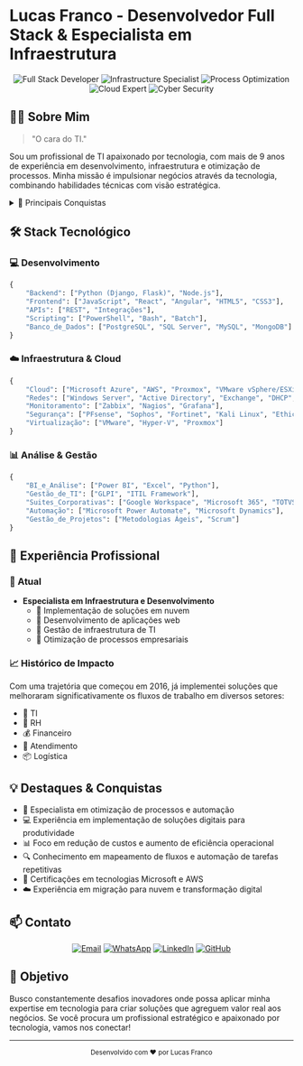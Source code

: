 # Lucas Franco - Desenvolvedor Full Stack & Especialista em Infraestrutura

<div align="center">
  <img src="https://img.shields.io/badge/Full%20Stack-Developer-blue" alt="Full Stack Developer">
  <img src="https://img.shields.io/badge/Infrastructure-Specialist-green" alt="Infrastructure Specialist">
  <img src="https://img.shields.io/badge/Process-Optimization-orange" alt="Process Optimization">
  <img src="https://img.shields.io/badge/Cloud-Expert-blueviolet" alt="Cloud Expert">
  <img src="https://img.shields.io/badge/Cyber-Security-red" alt="Cyber Security">
</div>

## 👨‍💻 Sobre Mim

> "O cara do TI."

Sou um profissional de TI apaixonado por tecnologia, com mais de 9 anos de experiência em desenvolvimento, infraestrutura e otimização de processos. Minha missão é impulsionar negócios através da tecnologia, combinando habilidades técnicas com visão estratégica.

<details>
<summary>🎯 Principais Conquistas</summary>

- Implementação de soluções que reduziram custos operacionais
- Automação de processos críticos de negócio
- Migração bem-sucedida de infraestruturas para a nuvem
- Desenvolvimento de soluções personalizadas para diversos setores
</details>

## 🛠️ Stack Tecnológico

### 💻 Desenvolvimento
```python
{
    "Backend": ["Python (Django, Flask)", "Node.js"],
    "Frontend": ["JavaScript", "React", "Angular", "HTML5", "CSS3"],
    "APIs": ["REST", "Integrações"],
    "Scripting": ["PowerShell", "Bash", "Batch"],
    "Banco_de_Dados": ["PostgreSQL", "SQL Server", "MySQL", "MongoDB"]
}
```

### ☁️ Infraestrutura & Cloud
```python
{
    "Cloud": ["Microsoft Azure", "AWS", "Proxmox", "VMware vSphere/ESXi", "Hyper-V"],
    "Redes": ["Windows Server", "Active Directory", "Exchange", "DHCP", "DNS", "VPN", "VLAN"],
    "Monitoramento": ["Zabbix", "Nagios", "Grafana"],
    "Segurança": ["PFsense", "Sophos", "Fortinet", "Kali Linux", "Ethical Hacking"],
    "Virtualização": ["VMware", "Hyper-V", "Proxmox"]
}
```

### 📊 Análise & Gestão
```python
{
    "BI_e_Análise": ["Power BI", "Excel", "Python"],
    "Gestão_de_TI": ["GLPI", "ITIL Framework"],
    "Suites_Corporativas": ["Google Workspace", "Microsoft 365", "TOTVS"],
    "Automação": ["Microsoft Power Automate", "Microsoft Dynamics"],
    "Gestão_de_Projetos": ["Metodologias Ágeis", "Scrum"]
}
```

## 🚀 Experiência Profissional

### 🎯 Atual
- **Especialista em Infraestrutura e Desenvolvimento**
  - 🔹 Implementação de soluções em nuvem
  - 🔹 Desenvolvimento de aplicações web
  - 🔹 Gestão de infraestrutura de TI
  - 🔹 Otimização de processos empresariais

### 📈 Histórico de Impacto
Com uma trajetória que começou em 2016, já implementei soluções que melhoraram significativamente os fluxos de trabalho em diversos setores:
- 💼 TI
- 👥 RH
- 💰 Financeiro
- 🎯 Atendimento
- 📦 Logística

## 💡 Destaques & Conquistas
- 🔄 Especialista em otimização de processos e automação
- 💻 Experiência em implementação de soluções digitais para produtividade
- 📊 Foco em redução de custos e aumento de eficiência operacional
- 🔍 Conhecimento em mapeamento de fluxos e automação de tarefas repetitivas
- 📜 Certificações em tecnologias Microsoft e AWS
- ☁️ Experiência em migração para nuvem e transformação digital

## 📫 Contato

<div align="center">
  
[![Email](https://img.shields.io/badge/Email-lucas.franco.tech%40gmail.com-red)](mailto:lucas.franco.tech@gmail.com)
[![WhatsApp](https://img.shields.io/badge/WhatsApp-%2B55%2011%209%203243--3710-brightgreen)](https://wa.me/5511932433710)
[![LinkedIn](https://img.shields.io/badge/LinkedIn-Lucas%20Franco-blue)](https://www.linkedin.com/in/lucas-franco-tech/)
[![GitHub](https://img.shields.io/badge/GitHub-LucasDaSilvaFranco-black)](https://github.com/LucasDaSilvaFranco)

</div>

## 🎯 Objetivo

Busco constantemente desafios inovadores onde possa aplicar minha expertise em tecnologia para criar soluções que agreguem valor real aos negócios. Se você procura um profissional estratégico e apaixonado por tecnologia, vamos nos conectar!

---

<div align="center">
  <sub>Desenvolvido com ❤️ por Lucas Franco</sub>
</div> 